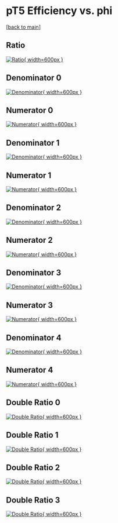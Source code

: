 # pT5 Efficiency vs. phi

[[back to main](./)]



## Ratio

[![Ratio](../mtv/var/pT5_base_13_1_eff_phi.png){ width=600px }](../mtv/var/pT5_base_13_1_eff_phi.pdf)

## Denominator 0

[![Denominator](../mtv/den/pT5_base_13_1_eff_phi_den0.png){ width=600px }](../mtv/den/pT5_base_13_1_eff_phi_den0.pdf)

## Numerator 0

[![Numerator](../mtv/num/pT5_base_13_1_eff_phi_num0.png){ width=600px }](../mtv/num/pT5_base_13_1_eff_phi_num0.pdf)

## Denominator 1

[![Denominator](../mtv/den/pT5_base_13_1_eff_phi_den1.png){ width=600px }](../mtv/den/pT5_base_13_1_eff_phi_den1.pdf)

## Numerator 1

[![Numerator](../mtv/num/pT5_base_13_1_eff_phi_num1.png){ width=600px }](../mtv/num/pT5_base_13_1_eff_phi_num1.pdf)

## Denominator 2

[![Denominator](../mtv/den/pT5_base_13_1_eff_phi_den2.png){ width=600px }](../mtv/den/pT5_base_13_1_eff_phi_den2.pdf)

## Numerator 2

[![Numerator](../mtv/num/pT5_base_13_1_eff_phi_num2.png){ width=600px }](../mtv/num/pT5_base_13_1_eff_phi_num2.pdf)

## Denominator 3

[![Denominator](../mtv/den/pT5_base_13_1_eff_phi_den3.png){ width=600px }](../mtv/den/pT5_base_13_1_eff_phi_den3.pdf)

## Numerator 3

[![Numerator](../mtv/num/pT5_base_13_1_eff_phi_num3.png){ width=600px }](../mtv/num/pT5_base_13_1_eff_phi_num3.pdf)

## Denominator 4

[![Denominator](../mtv/den/pT5_base_13_1_eff_phi_den4.png){ width=600px }](../mtv/den/pT5_base_13_1_eff_phi_den4.pdf)

## Numerator 4

[![Numerator](../mtv/num/pT5_base_13_1_eff_phi_num4.png){ width=600px }](../mtv/num/pT5_base_13_1_eff_phi_num4.pdf)

## Double Ratio 0

[![Double Ratio](../mtv/ratio/pT5_base_13_1_eff_phi_ratio0.png){ width=600px }](../mtv/ratio/pT5_base_13_1_eff_phi_ratio0.pdf)

## Double Ratio 1

[![Double Ratio](../mtv/ratio/pT5_base_13_1_eff_phi_ratio1.png){ width=600px }](../mtv/ratio/pT5_base_13_1_eff_phi_ratio1.pdf)

## Double Ratio 2

[![Double Ratio](../mtv/ratio/pT5_base_13_1_eff_phi_ratio2.png){ width=600px }](../mtv/ratio/pT5_base_13_1_eff_phi_ratio2.pdf)

## Double Ratio 3

[![Double Ratio](../mtv/ratio/pT5_base_13_1_eff_phi_ratio3.png){ width=600px }](../mtv/ratio/pT5_base_13_1_eff_phi_ratio3.pdf)

